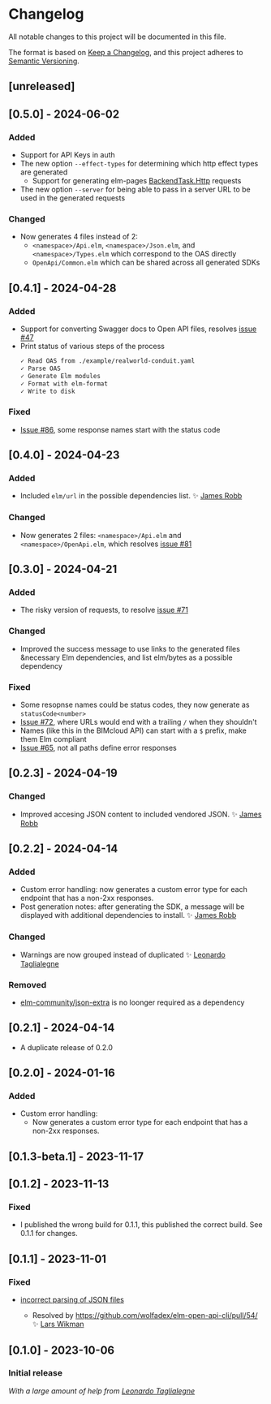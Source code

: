 # Changelog

All notable changes to this project will be documented in this file.

The format is based on [Keep a Changelog](https://keepachangelog.com/en/1.0.0/),
and this project adheres to [Semantic Versioning](https://semver.org/spec/v2.0.0.html).

## [unreleased]

## [0.5.0] - 2024-06-02

### Added

- Support for API Keys in auth
- The new option `--effect-types` for determining which http effect types are generated
  - Support for generating elm-pages [BackendTask.Http](https://package.elm-lang.org/packages/dillonkearns/elm-pages/latest/BackendTask-Http) requests
- The new option `--server` for being able to pass in a server URL to be used in the generated requests

### Changed
- Now generates 4 files instead of 2:
  - `<namespace>/Api.elm`, `<namespace>/Json.elm`, and `<namespace>/Types.elm` which correspond to the OAS directly
  - `OpenApi/Common.elm` which can be shared across all generated SDKs

## [0.4.1] - 2024-04-28

### Added

- Support for converting Swagger docs to Open API files, resolves [issue #47](https://github.com/wolfadex/elm-open-api-cli/issues/47)
- Print status of various steps of the process
  ```sh
  ✓ Read OAS from ./example/realworld-conduit.yaml
  ✓ Parse OAS
  ✓ Generate Elm modules
  ✓ Format with elm-format
  ✓ Write to disk
  ```

### Fixed

- [Issue #86](https://github.com/wolfadex/elm-open-api-cli/issues/86), some response names start with the status code

## [0.4.0] - 2024-04-23

### Added

- Included `elm/url` in the possible dependencies list. ✨ [James Robb](https://github.com/jamesrweb)

### Changed

- Now generates 2 files: `<namespace>/Api.elm` and `<namespace>/OpenApi.elm`, which resolves [issue #81](https://github.com/wolfadex/elm-open-api-cli/issues/81)

## [0.3.0] - 2024-04-21

### Added

- The risky version of requests, to resolve [issue #71](https://github.com/wolfadex/elm-open-api-cli/issues/71)

### Changed

- Improved the success message to use links to the generated files &necessary Elm dependencies, and list elm/bytes as a possible dependency

### Fixed

- Some resopnse names could be status codes, they now generate as `statusCode<number>`
- [Issue #72](https://github.com/wolfadex/elm-open-api-cli/issues/72), where URLs would end with a trailing `/` when they shouldn't
- Names (like this in the BIMcloud API) can start with a `$` prefix, make them Elm compliant
- [Issue #65](https://github.com/wolfadex/elm-open-api-cli/issues/65), not all paths define error responses

## [0.2.3] - 2024-04-19

### Changed

- Improved accesing JSON content to included vendored JSON. ✨ [James Robb](https://github.com/jamesrweb)

## [0.2.2] - 2024-04-14

### Added

- Custom error handling: now generates a custom error type for each endpoint that has a non-2xx responses.
- Post generation notes: after generating the SDK, a message will be displayed with additional dependencies to install. ✨ [James Robb](https://github.com/jamesrweb)

### Changed

- Warnings are now grouped instead of duplicated ✨ [Leonardo Taglialegne](https://github.com/miniBill)

### Removed

- [elm-community/json-extra](https://package.elm-lang.org/packages/elm-community/json-extra/latest/) is no loonger required as a dependency

## [0.2.1] - 2024-04-14

- A duplicate release of 0.2.0

## [0.2.0] - 2024-01-16

### Added

- Custom error handling:
  - Now generates a custom error type for each endpoint that has a non-2xx responses.

## [0.1.3-beta.1] - 2023-11-17

## [0.1.2] - 2023-11-13

### Fixed

- I published the wrong build for 0.1.1, this published the correct build. See 0.1.1 for changes.

## [0.1.1] - 2023-11-01

### Fixed

- [incorrect parsing of JSON files](https://github.com/wolfadex/elm-open-api-cli/issues/53)

  - Resolved by https://github.com/wolfadex/elm-open-api-cli/pull/54/ ✨ [Lars Wikman](https://github.com/lawik)

## [0.1.0] - 2023-10-06

### Initial release

_With a large amount of help from [Leonardo Taglialegne](https://github.com/miniBill)_
